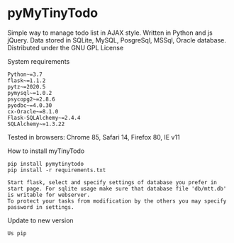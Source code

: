# pyMyTinyTodo
Simple way to manage todo list in AJAX style.
Written in Python and js jQuery.
Data stored in SQLite, MySQL, PosgreSql, MSSql, Oracle database.
Distributed under the GNU GPL License

System requirements

    Python~=3.7
    flask~=1.1.2
    pytz~=2020.5
    pymysql~=1.0.2
    psycopg2~=2.8.6
    pyodbc~=4.0.30
    cx-Oracle~=8.1.0
    Flask-SQLAlchemy~=2.4.4
    SQLAlchemy~=1.3.22


Tested in browsers: Chrome 85, Safari 14, Firefox 80, IE v11

How to install myTinyTodo

    pip install pymytinytodo
    pip install -r requirements.txt
    
    Start flask, select and specify settings of database you prefer in start page. For sqlite usage make sure that database file 'db/mtt.db' is writable for webserver.
    To protect your tasks from modification by the others you may specify password in settings.

Update to new version

    Us pip
    
